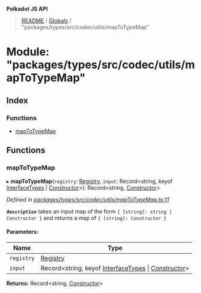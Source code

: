 **Polkadot JS API**

> [README](../README.md) / [Globals](../globals.md) / "packages/types/src/codec/utils/mapToTypeMap"

# Module: "packages/types/src/codec/utils/mapToTypeMap"

## Index

### Functions

* [mapToTypeMap](_packages_types_src_codec_utils_maptotypemap_.md#maptotypemap)

## Functions

### mapToTypeMap

▸ **mapToTypeMap**(`registry`: [Registry](../interfaces/_packages_types_src_types_registry_.registry.md), `input`: Record\<string, keyof [InterfaceTypes](../interfaces/_packages_types_src_types_registry_.interfacetypes.md) \| [Constructor](../interfaces/_packages_types_src_types_codec_.constructor.md)>): Record\<string, [Constructor](../interfaces/_packages_types_src_types_codec_.constructor.md)>

*Defined in [packages/types/src/codec/utils/mapToTypeMap.ts:11](https://github.com/polkadot-js/api/blob/7070f757c/packages/types/src/codec/utils/mapToTypeMap.ts#L11)*

**`description`** takes an input map of the form `{ [string]: string | Constructor }` and returns a map of `{ [string]: Constructor }`

#### Parameters:

Name | Type |
------ | ------ |
`registry` | [Registry](../interfaces/_packages_types_src_types_registry_.registry.md) |
`input` | Record\<string, keyof [InterfaceTypes](../interfaces/_packages_types_src_types_registry_.interfacetypes.md) \| [Constructor](../interfaces/_packages_types_src_types_codec_.constructor.md)> |

**Returns:** Record\<string, [Constructor](../interfaces/_packages_types_src_types_codec_.constructor.md)>
